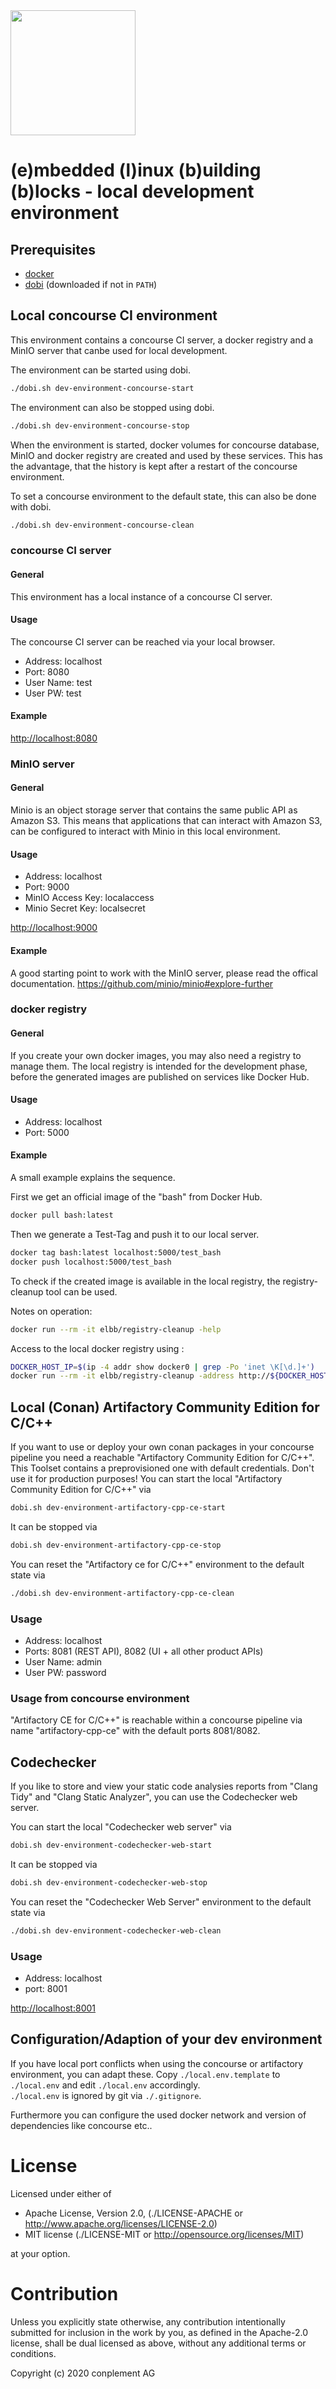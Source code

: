 <img src="https://raw.githubusercontent.com/elbb/bb-buildingblock/master/.assets/logo.png" height="200">

# (e)mbedded (l)inux (b)uilding (b)locks - local development environment

## Prerequisites

-   [docker](https://docs.docker.com/install/)
-   [dobi](https://github.com/dnephin/dobi) (downloaded if not in `PATH`)

## Local concourse CI environment

This environment contains a concourse CI server, a docker registry and a MinIO server that canbe used for local development.

The environment can be started using dobi.

```sh
./dobi.sh dev-environment-concourse-start
```

The environment can also be stopped using dobi.

```sh
./dobi.sh dev-environment-concourse-stop
```

When the environment is started, docker volumes for concourse database, MinIO and docker registry are created and used by these services. This has the advantage, that the history is kept after a restart of the concourse environment.

To set a concourse environment to the default state, this can also be done with dobi.

```sh
./dobi.sh dev-environment-concourse-clean
```

### concourse CI server

#### General

This environment has a local instance of a concourse CI server.

#### Usage

The  concourse CI server can be reached via your local browser.

- Address: localhost
- Port: 8080
- User Name: test
- User PW: test

#### Example

[http://localhost:8080](http://localhost:8080)

### MinIO server

#### General

Minio is an object storage server that contains the same public API as Amazon S3. This means that applications that can interact with Amazon S3, can be configured to interact with Minio in this local environment.

#### Usage

- Address: localhost
- Port: 9000
- MinIO Access Key: localaccess
- Minio Secret Key: localsecret

[http://localhost:9000](http://localhost:9000)

#### Example

A good starting point to work with the MinIO server, please read the offical documentation.
<https://github.com/minio/minio#explore-further>

### docker registry

#### General

If you create your own docker images, you may also need a registry to manage them. The local registry is intended for the development phase, before the generated images are published on services like Docker Hub.

#### Usage

- Address: localhost
- Port: 5000

#### Example

A small example explains the sequence.

First we get an official image of the "bash" from Docker Hub.

```sh
docker pull bash:latest
```

Then we generate a Test-Tag and push it to our local server.

```sh
docker tag bash:latest localhost:5000/test_bash
docker push localhost:5000/test_bash
```

To check if the created image is available in the local registry, the registry-cleanup tool can be used.

Notes on operation:

```sh
docker run --rm -it elbb/registry-cleanup -help
```

Access to the local docker registry using :

```sh
DOCKER_HOST_IP=$(ip -4 addr show docker0 | grep -Po 'inet \K[\d.]+')
docker run --rm -it elbb/registry-cleanup -address http://${DOCKER_HOST_IP}:5000
```

## Local (Conan) Artifactory Community Edition for C/C++

If you want to use or deploy your own conan packages in your concourse pipeline you need a reachable "Artifactory Community Edition for C/C++". This Toolset contains a preprovisioned one with default credentials. Don't use it for production purposes!
You can start the local "Artifactory Community Edition for C/C++" via
```sh
dobi.sh dev-environment-artifactory-cpp-ce-start
```
It can be stopped via
```sh
dobi.sh dev-environment-artifactory-cpp-ce-stop
```
You can reset the "Artifactory ce for C/C++" environment to the default state via

```sh
./dobi.sh dev-environment-artifactory-cpp-ce-clean
```

### Usage

- Address: localhost
- Ports: 8081 (REST API), 8082 (UI + all other product APIs)
- User Name: admin
- User PW: password

### Usage from concourse environment

"Artifactory CE for C/C++" is reachable within a concourse pipeline via name "artifactory-cpp-ce" with the default ports 8081/8082.

## Codechecker

 If you like to store and view your static code analysies reports from "Clang Tidy" and "Clang Static Analyzer", you can use the Codechecker web server.

 You can start the local "Codechecker web server" via

```sh
dobi.sh dev-environment-codechecker-web-start
```
It can be stopped via
```sh
dobi.sh dev-environment-codechecker-web-stop
```
You can reset the "Codechecker Web Server" environment to the default state via

```sh
./dobi.sh dev-environment-codechecker-web-clean
```

### Usage

- Address: localhost
- port: 8001

[http://localhost:8001](http://localhost:8001)

## Configuration/Adaption of your dev environment

If you have local port conflicts when using the concourse or artifactory environment, you can adapt these.
Copy `./local.env.template` to `./local.env` and edit `./local.env` accordingly.<br>
`./local.env` is ignored by git via `./.gitignore`.

Furthermore you can configure the used docker network and version of dependencies like concourse etc..

# License

Licensed under either of

* Apache License, Version 2.0, (./LICENSE-APACHE or <http://www.apache.org/licenses/LICENSE-2.0>)
* MIT license (./LICENSE-MIT or <http://opensource.org/licenses/MIT>)

at your option.

# Contribution

Unless you explicitly state otherwise, any contribution intentionally
submitted for inclusion in the work by you, as defined in the Apache-2.0
license, shall be dual licensed as above, without any additional terms or
conditions.

Copyright (c) 2020 conplement AG
